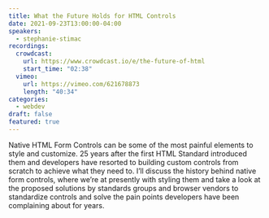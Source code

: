 ```yaml
---
title: What the Future Holds for HTML Controls
date: 2021-09-23T13:00:00-04:00
speakers:
  - stephanie-stimac
recordings:
  crowdcast:
    url: https://www.crowdcast.io/e/the-future-of-html
    start_time: "02:38"
  vimeo:
    url: https://vimeo.com/621678873
    length: "40:34"
categories:
  - webdev
draft: false
featured: true
---
```


Native HTML Form Controls can be some of the most painful elements to style and customize. 25 years after the first HTML Standard introduced them and developers have resorted to building custom controls from scratch to achieve what they need to. I’ll discuss the history behind native form controls, where we’re at presently with styling them and take a look at the proposed solutions by standards groups and browser vendors to standardize controls and solve the pain points developers have been complaining about for years.
